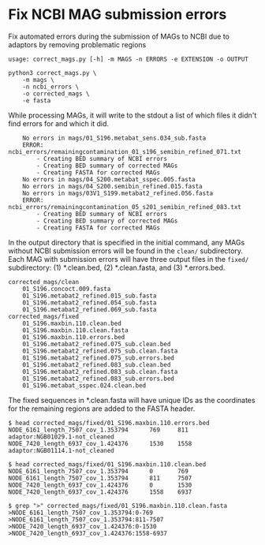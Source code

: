 # Fix NCBI MAG submission errors

Fix automated errors during the submission of MAGs to NCBI due to adaptors by removing problematic regions

```
usage: correct_mags.py [-h] -m MAGS -n ERRORS -e EXTENSION -o OUTPUT

python3 correct_mags.py \
    -m mags \
    -n ncbi_errors \
    -o corrected_mags \
    -e fasta
```

While processing MAGs, it will write to the stdout a list of which files it didn't find errors for and which it did. 

```
    No errors in mags/01_S196.metabat_sens.034_sub.fasta
    ERROR: ncbi_errors/remainingcontamination_01_s196_semibin_refined_071.txt
        - Creating BED summary of NCBI errors
        - Creating BED summary of corrected MAGs
        - Creating FASTA for corrected MAGs
    No errors in mags/04_S200.metabat_sspec.005.fasta
    No errors in mags/04_S200.semibin_refined.015.fasta
    No errors in mags/03V1_S199.metabat2_refined.056.fasta
    ERROR: ncbi_errors/remainingcontamination_05_s201_semibin_refined_083.txt
        - Creating BED summary of NCBI errors
        - Creating BED summary of corrected MAGs
        - Creating FASTA for corrected MAGs
```

In the output directory that is specified in the initial command, any MAGs without NCBI submission errors will be found in the `clean/` subdirectory. Each MAG with submission errors will have three output files in the `fixed/` subdirectory: (1) *.clean.bed, (2) *.clean.fasta, and (3) *.errors.bed.

```
corrected_mags/clean
    01_S196.concoct.009.fasta
    01_S196.metabat2_refined.015_sub.fasta
    01_S196.metabat2_refined.054_sub.fasta
    01_S196.metabat2_refined.069_sub.fasta
corrected_mags/fixed
    01_S196.maxbin.110.clean.bed
    01_S196.maxbin.110.clean.fasta
    01_S196.maxbin.110.errors.bed
    01_S196.metabat2_refined.075_sub.clean.bed
    01_S196.metabat2_refined.075_sub.clean.fasta
    01_S196.metabat2_refined.075_sub.errors.bed
    01_S196.metabat2_refined.083_sub.clean.bed
    01_S196.metabat2_refined.083_sub.clean.fasta
    01_S196.metabat2_refined.083_sub.errors.bed
    01_S196.metabat_sspec.024.clean.bed
```

The fixed sequences in *.clean.fasta will have unique IDs as the coordinates for the remaining regions are added to the FASTA header.

```
$ head corrected_mags/fixed/01_S196.maxbin.110.errors.bed
NODE_6161_length_7507_cov_1.353794      769     811     adaptor:NGB01029.1-not_cleaned
NODE_7420_length_6937_cov_1.424376      1530    1558    adaptor:NGB01114.1-not_cleaned

$ head corrected_mags/fixed/01_S196.maxbin.110.clean.bed
NODE_6161_length_7507_cov_1.353794      0       769
NODE_6161_length_7507_cov_1.353794      811     7507
NODE_7420_length_6937_cov_1.424376      0       1530
NODE_7420_length_6937_cov_1.424376      1558    6937

$ grep ">" corrected_mags/fixed/01_S196.maxbin.110.clean.fasta
>NODE_6161_length_7507_cov_1.353794:0-769
>NODE_6161_length_7507_cov_1.353794:811-7507
>NODE_7420_length_6937_cov_1.424376:0-1530
>NODE_7420_length_6937_cov_1.424376:1558-6937
```

